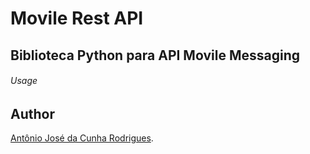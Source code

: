 # Movile Rest API
## Biblioteca Python para API Movile Messaging

###### Usage


## Author

[Antônio José da Cunha Rodrigues](https://github.com/ajcRodrigues).
